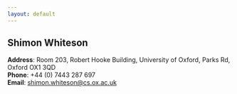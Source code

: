 ```yaml
---
layout: default
---
```


## Shimon Whiteson

**Address**: Room 203, Robert Hooke Building, University of Oxford, Parks Rd, Oxford OX1 3QD  
**Phone**: +44 (0) 7443 287 697  
**Email**: [shimon.whiteson@cs.ox.ac.uk](mailto:shimon.whiteson@cs.ox.ac.uk)  
